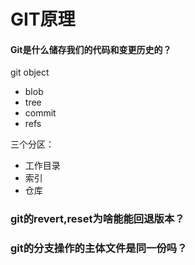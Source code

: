 # GIT原理

#### Git是什么储存我们的代码和变更历史的？

git object

- blob
- tree
- commit
- refs



三个分区：

- 工作目录
- 索引
- 仓库


### git的revert,reset为啥能能回退版本？


### git的分支操作的主体文件是同一份吗？
